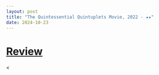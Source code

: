 ```yaml
---
layout: post
title: "The Quintessential Quintuplets Movie, 2022 - ★★"
date: 2024-10-23
---
```


# [Review](https://letterboxd.com/pavlesap/film/the-quintessential-quintuplets-movie/)

<
